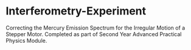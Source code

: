 # Interferometry-Experiment
Correcting the Mercury Emission Spectrum for the Irregular Motion of a Stepper Motor. Completed as part of Second Year Advanced Practical Physics Module.
